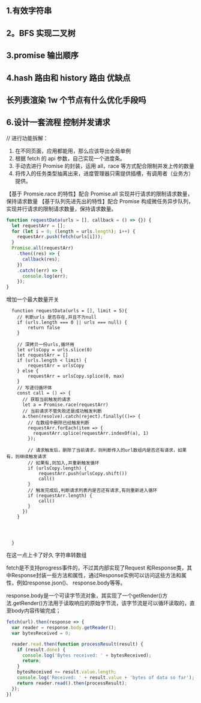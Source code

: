 ## 1.有效字符串

## 2。BFS 实现二叉树

## 3.promise 输出顺序

## 4.hash 路由和 history 路由 优缺点

## 长列表渲染 1w 个节点有什么优化手段吗

## 6.设计一套流程 控制并发请求

//
进行功能拆解：

1. 在不同页面，应用都能用，那么应该导出全局单例
2. 根据 fetch 的 api 参数，自己实现一个进度条。
3. 手动去进行 Promise 的封装，运用 all，race 等方式配合限制并发上传的数量
4. 将传入的任务类型抽离出来，进度管理器只需提供插槽，有调用者（业务方）提供。

【基于 Promsie.race 的特性】配合 Promise.all 实现并行请求的限制请求数量，保持请求数量
【基于队列先进先出的特性】配合 Promise 构成微任务异步队列，实现并行请求的限制请求数量，保持请求数量。

```js
function requestData(urls = [], callback = () => {}) {
  let requestArr = [];
  for (let i = 0; (length = urls.length); i++) {
    requestArr.push(fetch(urls[i]));
  }
  Promise.all(requestArr)
    .then((res) => {
      callback(res);
    })
    .catch((err) => {
      console.log(err);
    });
}
```

增加一个最大数量开关

```JS
  function requestData(urls = [], limit = 5){
    // 判断urls 是否存在,并且不为null
    if (urls.length === 0 || urls === null) {
        return false
    }

    // 深拷贝一份urls,循环用
    let urlsCopy = urls.slice(0)
    let requestArr = []
    if (urls.length < limit) {
        requestArr = urlsCopy
    } else {
        requestArr = urlsCopy.splice(0, max)
    }
    // 写递归循环体
    const call = () => {
      // 获取当前触发的请求
      let a = Promise.race(requestArr)
      // 当前请求不管失败还是成功触发判断
      a.then(resolve).catch(reject).finally(()=> {
        // 在数组中删除已经触发判断
        requestArr.forEach(item => {
          requestArr.splice(requestArr.indexOf(a), 1)
        });

        // 请求触发后，删除了当前请求，则判断传入的url数组内是否还有请求，如果有，则继续触发请求
        // 如果有,则加入,并重新触发循环
        if (urlsCopy.length) {
            requestArr.push(urlsCopy.shift())
            call()
        }
        // 触发完成后,判断请求列表内是否还有请求,有则重新进入循环
        if (requestArr.length) {
            call()
        }     
      })
    }




  }

```

在这一点上卡了好久 字符串转数组

fetch是不支持progress事件的，不过其内部实现了Request 和Response类，其中Response封装一些方法和属性，通过Response实例可以访问这些方法和属性，例如response.json()、 response.body等等。

response.body是一个可读字节流对象，其实现了一个getRender()方法.getRender()方法用于读取响应的原始字节流，该字节流是可以循环读取的，直至body内容传输完成；

```js
fetch(url).then(response => {
  var reader = response.body.getReader();
  var bytesReceived = 0;

  reader.read.then(function processResult(result) {
    if (result.done) {
      console.log('Bytes received: ' + bytesReceived);
      return;
    }
    bytesReceived += result.value.length;
    console.log('Received: ' + result.value + 'bytes of data so far');
    return reader.read().then(processResult);
  });
})
```
